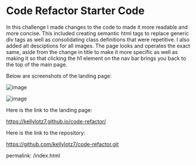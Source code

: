 # Code Refactor Starter Code
In this challenge I made changes to the code to made it more readable and more concise. This included creating semantic html tags to replace generic div tags as well as consolidating class definitions that were repetitive. I also added alt desciptions for all images. The page looks and operates the exact same, aside from the change in title to make it more specific as well as making it so that clicking the h1 element on the nav bar brings you back to the top of the main page.

Below are screenshots of the landing page: 

![image](https://user-images.githubusercontent.com/80006595/112739501-ffa36580-8f31-11eb-9e67-5458fae6e7dd.png)

![image](https://user-images.githubusercontent.com/80006595/112739513-282b5f80-8f32-11eb-8f92-49441b40e145.png)

Here is the link to the landing page:

https://kellylotz7.github.io/code-refactor/

Here is the link to the repository:

https://github.com/kellylotz7/code-refactor.git

permalink: /index.html